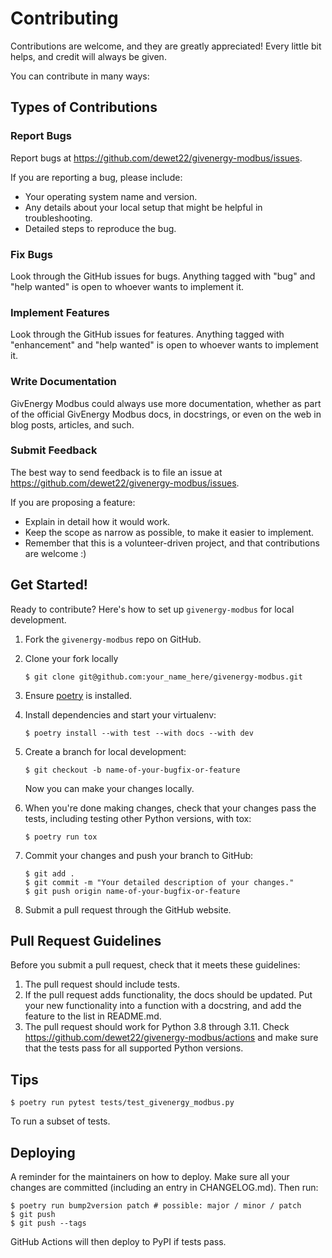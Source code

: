 # Contributing

Contributions are welcome, and they are greatly appreciated! Every little bit
helps, and credit will always be given.

You can contribute in many ways:

## Types of Contributions

### Report Bugs

Report bugs at https://github.com/dewet22/givenergy-modbus/issues.

If you are reporting a bug, please include:

* Your operating system name and version.
* Any details about your local setup that might be helpful in troubleshooting.
* Detailed steps to reproduce the bug.

### Fix Bugs

Look through the GitHub issues for bugs. Anything tagged with "bug" and "help
wanted" is open to whoever wants to implement it.

### Implement Features

Look through the GitHub issues for features. Anything tagged with "enhancement"
and "help wanted" is open to whoever wants to implement it.

### Write Documentation

GivEnergy Modbus could always use more documentation, whether as part of the
official GivEnergy Modbus docs, in docstrings, or even on the web in blog posts,
articles, and such.

### Submit Feedback

The best way to send feedback is to file an issue at https://github.com/dewet22/givenergy-modbus/issues.

If you are proposing a feature:

* Explain in detail how it would work.
* Keep the scope as narrow as possible, to make it easier to implement.
* Remember that this is a volunteer-driven project, and that contributions
  are welcome :)

## Get Started!

Ready to contribute? Here's how to set up `givenergy-modbus` for local development.

1. Fork the `givenergy-modbus` repo on GitHub.
2. Clone your fork locally

    ```
    $ git clone git@github.com:your_name_here/givenergy-modbus.git
    ```

3. Ensure [poetry](https://python-poetry.org/docs/) is installed.
4. Install dependencies and start your virtualenv:

    ```
    $ poetry install --with test --with docs --with dev
    ```

5. Create a branch for local development:

    ```
    $ git checkout -b name-of-your-bugfix-or-feature
    ```

    Now you can make your changes locally.

6. When you're done making changes, check that your changes pass the
   tests, including testing other Python versions, with tox:

    ```
    $ poetry run tox
    ```

7. Commit your changes and push your branch to GitHub:

    ```
    $ git add .
    $ git commit -m "Your detailed description of your changes."
    $ git push origin name-of-your-bugfix-or-feature
    ```

8. Submit a pull request through the GitHub website.

## Pull Request Guidelines

Before you submit a pull request, check that it meets these guidelines:

1. The pull request should include tests.
2. If the pull request adds functionality, the docs should be updated. Put
   your new functionality into a function with a docstring, and add the
   feature to the list in README.md.
3. The pull request should work for Python 3.8 through 3.11. Check
   https://github.com/dewet22/givenergy-modbus/actions
   and make sure that the tests pass for all supported Python versions.

## Tips

```
$ poetry run pytest tests/test_givenergy_modbus.py
```

To run a subset of tests.


## Deploying

A reminder for the maintainers on how to deploy.
Make sure all your changes are committed (including an entry in CHANGELOG.md).
Then run:

```
$ poetry run bump2version patch # possible: major / minor / patch
$ git push
$ git push --tags
```

GitHub Actions will then deploy to PyPI if tests pass.
